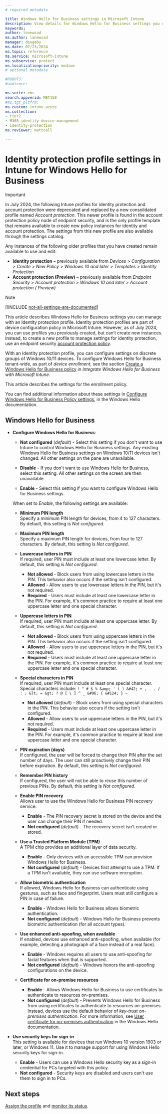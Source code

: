 ```yaml
---
# required metadata

title: Windows Hello for Business settings in Microsoft Intune
description: View details for Windows Hello for Business settings you configure in an Intune identity protection profile for device groups in Intune.
keywords:
author: lenewsad
ms.author: lanewsad
manager: dougeby
ms.date: 07/23/2024
ms.topic: reference
ms.service: microsoft-intune
ms.subservice: protect
ms.localizationpriority: medium
# optional metadata

#ROBOTS:
#audience:

ms.suite: ems
search.appverid: MET150
#ms.tgt_pltfrm:
ms.custom: intune-azure
ms.collection:
- tier2
- M365-identity-device-management
- identity-protection
ms.reviewer: mattcall

---
```


# Identity protection profile settings in Intune for Windows Hello for Business

> [!IMPORTANT]
>
> In July 2024, the following Intune profiles for identity protection and account protection were deprecated and replaced by a new consolidated profile named *Account protection*. This newer profile is found in the account protection policy node of endpoint security, and is the only profile template that remains available to create new policy instances for identity and account protection. The settings from this new profile are also available through the settings catalog. 
>
> Any instances of the following older profiles that you have created remain available to use and edit:
>
> - **Identity protection** – previously available from *Devices* > *Configuration* > *Create* > *New Policy* > *Windows 10 and later* > *Templates* > *Identity Protection*
> - **Account protection (Preview)** – previously available from *Endpoint Security* > *Account protection* > *Windows 10 and later* > *Account protection ( Preview)*

> [!NOTE]
> [!INCLUDE [not-all-settings-are-documented](../includes/not-all-settings-are-documented.md)]

This article describes Windows Hello for Business settings you can manage with an Identity protection profile. Identity protection profiles are part of device configuration policy in Microsoft Intune. However, as of July 2024, you can use profiles you previously created, but can’t create new instances. Instead, to create a new profile to manage settings for identity protection, use an endpoint security [account protection policy](../protect/endpoint-security-account-protection-policy.md).

With an Identity protection profile, you can configure settings on discrete groups of Windows 10/11 devices. To configure Windows Hello for Business tenant-wide, as part of *device enrollment*, see the section [Create a Windows Hello for Business policy](../protect/windows-hello.md#create-a-windows-hello-for-business-policy) in *Integrate Windows Hello for Business with Microsoft Intune*. 

This article describes the settings for the enrollment policy.

You can find additional information about these settings in [Configure Windows Hello for Business Policy settings](/windows/security/identity-protection/hello-for-business/hello-cert-trust-policy-settings), in the Windows Hello documentation.

## Windows Hello for Business

- **Configure Windows Hello for Business**:  

  - **Not configured** (*default*) - Select this setting if you don't want to use Intune to control Windows Hello for Business settings. Any existing Windows Hello for Business settings on Windows 10/11 devices isn't changed. All other settings on the pane are unavailable.

  - **Disable** - If you don't want to use Windows Hello for Business, select this setting. All other settings on the screen are then unavailable.
  - **Enable** - Select this setting if you want to configure Windows Hello for Business settings.

  When set to *Enable*, the following settings are available:

  - **Minimum PIN length**  
    Specify a minimum PIN length for devices, from 4 to 127 characters. By default, this setting is *Not configured*.

  - **Maximum PIN length**  
  Specify a maximum PIN length for devices, from four to 127 characters. By default, this setting is *Not configured*.

  - **Lowercase letters in PIN**  
    If required, user PIN must include at least one lowercase letter. By default, this setting is *Not configured*.

    - **Not allowed** - Block users from using lowercase letters in the PIN. This behavior also occurs if the setting isn't configured.
    - **Allowed** - Allow users to use lowercase letters in the PIN, but it's not required.
    - **Required** - Users must include at least one lowercase letter in the PIN. For example, it's common practice to require at least one uppercase letter and one special character.

  - **Uppercase letters in PIN**  
    If required, user PIN must include at least one uppercase letter. By default, this setting is *Not configured*.

    - **Not allowed** - Block users from using uppercase letters in the PIN. This behavior also occurs if the setting isn't configured.
    - **Allowed** - Allow users to use uppercase letters in the PIN, but it's not required.
    - **Required** - Users must include at least one uppercase letter in the PIN. For example, it's common practice to require at least one uppercase letter and one special character.

  - **Special characters in PIN**  
    If required, user PIN must include at least one special character. Special characters include: `! " # $ % &amp; ' ( ) &#42; + , - . / : ; &lt; = &gt; ? @ [ \ ] ^ _ &#96; { &#124; } ~`

    - **Not allowed** (*default*) - Block users from using special characters in the PIN. This behavior also occurs if the setting isn't configured.
    - **Allowed** - Allow users to use uppercase letters in the PIN, but it's not required.
    - **Required** - Users must include at least one uppercase letter in the PIN. For example, it's common practice to require at least one uppercase letter and one special character.

  - **PIN expiration (days)**  
    If configured, the user will be forced to change their PIN after the set number of days. The user can still proactively change their PIN before expiration. By default, this setting is *Not configured*.

  - **Remember PIN history**  
    If configured, the user will not be able to reuse this number of previous PINs. By default, this setting is *Not configured*.

  - **Enable PIN recovery**  
    Allows user to use the Windows Hello for Business PIN recovery service.

    - **Enable** - The PIN recovery secret is stored on the device and the user can change their PIN if needed.
    - **Not configured** (*default*) - The recovery secret isn't created or stored.


  - **Use a Trusted Platform Module (TPM)**  
    A TPM chip provides an additional layer of data security.

    - **Enable** - Only devices with an accessible TPM can provision Windows Hello for Business.
    - **Not configured** (*default*) - Devices first attempt to use a TPM. If a TPM isn't available, they can use software encryption.

  - **Allow biometric authentication**  
    If allowed, Windows Hello for Business can authenticate using gestures, such as face and fingerprint. Users must still configure a PIN in case of failure.

    - **Enable** - Windows Hello for Business allows biometric authentication.
    - **Not configured** (*default*) - Windows Hello for Business prevents biometric authentication (for all account types).

  - **Use enhanced anti-spoofing, when available**  
    If enabled, devices use enhanced anti-spoofing, when available (for example, detecting a photograph of a face instead of a real face).

    - **Enable** - Windows requires all users to use anti-spoofing for facial features when that is supported.
    - **Not configured** (*default*) - Windows honors the anti-spoofing configurations on the device.

  - **Certificate for on-premise resources**  

    - **Enable** - Allows Windows Hello for Business to use certificates to authenticate to resources on-premises.
    - **Not configured** (*default*) - Prevents Windows Hello for Business from using certificates to authenticate to resources on-premises. Instead, devices use the default behavior of *key-trust on-premises authentication*. For more information, see [User certificate for on-premises authentication](/windows/security/identity-protection/hello-for-business/hello-cert-trust-policy-settings#use-certificate-for-on-premises-authentication) in the Windows Hello documentation.

- **Use security keys for sign-in**  
  This setting is available for devices that run Windows 10 version 1903 or later, or Windows 11. Use it to manage support for using Windows Hello security keys for sign-in.

  - **Enable** - Users can use a Windows Hello security key as a sign-in credential for PCs targeted with this policy.
  - **Not configured** - Security keys are disabled and users can't use them to sign in to PCs.

## Next steps

[Assign the profile](../configuration/device-profile-assign.md) and [monitor its status](../configuration/device-profile-monitor.md).